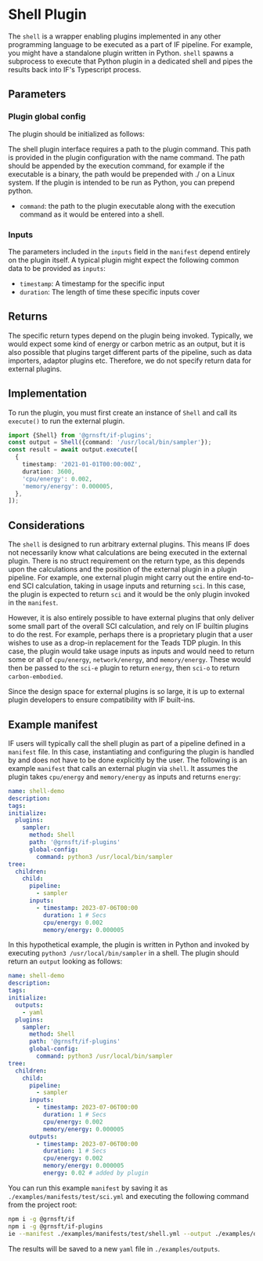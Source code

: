 # Shell Plugin

The `shell` is a wrapper enabling plugins implemented in any other programming language to be executed as a part of IF pipeline. For example, you might have a standalone plugin written in Python. `shell` spawns a subprocess to execute that Python plugin in a dedicated shell and pipes the results back into IF's Typescript process.

## Parameters

### Plugin global config

The plugin should be initialized as follows:

The shell plugin interface requires a path to the plugin command. This path is provided in the plugin configuration with the name command. The path should be appended by the execution command, for example if the executable is a binary, the path would be prepended with ./ on a Linux system. If the plugin is intended to be run as Python, you can prepend python.

- `command`: the path to the plugin executable along with the execution command as it would be entered into a shell.

### Inputs

The parameters included in the `inputs` field in the `manifest` depend entirely on the plugin itself. A typical plugin might expect the following common data to be provided as `inputs`:

- `timestamp`: A timestamp for the specific input
- `duration`: The length of time these specific inputs cover

## Returns

The specific return types depend on the plugin being invoked. Typically, we would expect some kind of energy or carbon metric as an output, but it is also possible that plugins target different parts of the pipeline, such as data importers, adaptor plugins etc. Therefore, we do not specify return data for external plugins.

## Implementation

To run the plugin, you must first create an instance of `Shell` and call its `execute()` to run the external plugin.

```typescript
import {Shell} from '@grnsft/if-plugins';
const output = Shell({command: '/usr/local/bin/sampler'});
const result = await output.execute([
  {
    timestamp: '2021-01-01T00:00:00Z',
    duration: 3600,
    'cpu/energy': 0.002,
    'memory/energy': 0.000005,
  },
]);
```

## Considerations

The `shell` is designed to run arbitrary external plugins. This means IF does not necessarily know what calculations are being executed in the external plugin. There is no struct requirement on the return type, as this depends upon the calculations and the position of the external plugin in a plugin pipeline. For example, one external plugin might carry out the entire end-to-end SCI calculation, taking in usage inputs and returning `sci`. In this case, the plugin is expected to return `sci` and it would be the only plugin invoked in the `manifest`.

However, it is also entirely possible to have external plugins that only deliver some small part of the overall SCI calculation, and rely on IF builtin plugins to do the rest. For example, perhaps there is a proprietary plugin that a user wishes to use as a drop-in replacement for the Teads TDP plugin. In this case, the plugin would take usage inputs as inputs and would need to return some or all of `cpu/energy`, `network/energy`, and `memory/energy`. These would then be passed to the `sci-e` plugin to return `energy`, then `sci-o` to return `carbon-embodied`.

Since the design space for external plugins is so large, it is up to external plugin developers to ensure compatibility with IF built-ins.

## Example manifest

IF users will typically call the shell plugin as part of a pipeline defined in a `manifest` file. In this case, instantiating and configuring the plugin is handled by and does not have to be done explicitly by the user. The following is an example `manifest` that calls an external plugin via `shell`. It assumes the plugin takes `cpu/energy` and `memory/energy` as inputs and returns `energy`:

```yaml
name: shell-demo
description:
tags:
initialize:
  plugins:
    sampler:
      method: Shell
      path: '@grnsft/if-plugins'
      global-config:
        command: python3 /usr/local/bin/sampler
tree:
  children:
    child:
      pipeline:
        - sampler
      inputs:
        - timestamp: 2023-07-06T00:00
          duration: 1 # Secs
          cpu/energy: 0.002
          memory/energy: 0.000005
```

In this hypothetical example, the plugin is written in Python and invoked by executing `python3 /usr/local/bin/sampler` in a shell.
The plugin should return an `output` looking as follows:

```yaml
name: shell-demo
description:
tags:
initialize:
  outputs:
    - yaml
  plugins:
    sampler:
      method: Shell
      path: '@grnsft/if-plugins'
      global-config:
        command: python3 /usr/local/bin/sampler
tree:
  children:
    child:
      pipeline:
        - sampler
      inputs:
        - timestamp: 2023-07-06T00:00
          duration: 1 # Secs
          cpu/energy: 0.002
          memory/energy: 0.000005
      outputs:
        - timestamp: 2023-07-06T00:00
          duration: 1 # Secs
          cpu/energy: 0.002
          memory/energy: 0.000005
          energy: 0.02 # added by plugin
```

You can run this example `manifest` by saving it as `./examples/manifests/test/sci.yml` and executing the following command from the project root:

```sh
npm i -g @grnsft/if
npm i -g @grnsft/if-plugins
ie --manifest ./examples/manifests/test/shell.yml --output ./examples/outputs/shell.yml
```

The results will be saved to a new `yaml` file in `./examples/outputs`.
